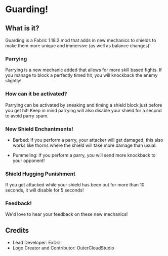# Guarding!

## What is it?

Guarding is a Fabric 1.18.2 mod that adds in new mechanics to shields to make them more unique and immersive (as well as balance changes)!

### Parrying

Parrying is a new mechanic added that allows for more skill based fights. If you manage to block a perfectly timed hit, you will knockback the enemy slightly!

### How can it be activated?

Parrying can be activated by sneaking and timing a shield block just before you get hit! Keep in mind parrying will also disable your shield for a second to avoid parry spam.

### New Shield Enchantments!

- Barbed: If you perform a parry, your attacker will get damaged, this also works like thorns where the shield will take more damage than usual.

- Pummeling: If you perform a parry, you will send more knockback to your opponent!

### Shield Hugging Punishment

If you get attacked while your shield has been out for more than 10 seconds, it will disable for 5 seconds!

### Feedback!

We'd love to hear your feedback on these new mechanics!

## Credits

- Lead Developer: ExDrill
- Logo Creator and Contributor: OuterCloudStudio
